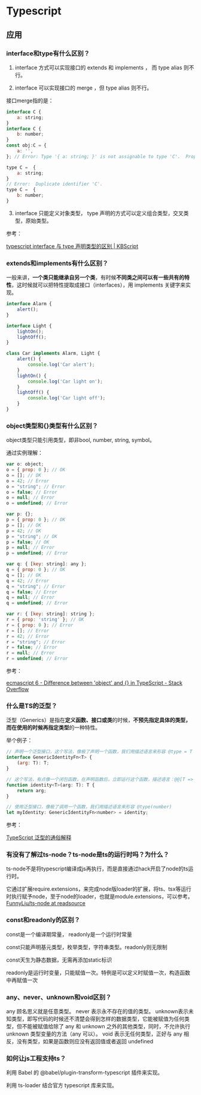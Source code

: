 # Typescript

## 应用

### interface和type有什么区别？

1. interface 方式可以实现接口的 extends 和 implements ， 而 type alias 则不行。

2. interface 可以实现接口的 merge ，但 type alias 则不行。

接口merge指的是：

``` js
interface C {
    a: string;
}
interface C {
    b: number;
}
const obj:C = {
    a: '',
}; // Error: Type '{ a: string; }' is not assignable to type 'C'.  Property 'b' is missing in type '{ a: string; }'.

type C =  {
    a: string;
}
// Error:  Duplicate identifier 'C'.
type C =  {
    b: number;
}
```

3. interface 只能定义对象类型， type 声明的方式可以定义组合类型，交叉类型，原始类型。

参考：

[typescript interface 与 type 声明类型的区别 | KBScript](http://kbscript.com/2017/01/27/different-from-interface-type/)

### extends和implements有什么区别？

一般来讲，**一个类只能继承自另一个类**，有时候**不同类之间可以有一些共有的特性**，这时候就可以把特性提取成接口（interfaces），用 implements 关键字来实现。

``` ts
interface Alarm {
    alert();
}

interface Light {
    lightOn();
    lightOff();
}

class Car implements Alarm, Light {
    alert() {
        console.log('Car alert');
    }
    lightOn() {
        console.log('Car light on');
    }
    lightOff() {
        console.log('Car light off');
    }
}
```


###  object类型和{}类型有什么区别？

object类型只能引用类型，即非bool, number, string, symbol。

通过实例理解：

```  js
var o: object;
o = { prop: 0 }; // OK
o = []; // OK
o = 42; // Error
o = "string"; // Error
o = false; // Error
o = null; // Error
o = undefined; // Error

var p: {};
p = { prop: 0 }; // OK
p = []; // OK
p = 42; // OK
p = "string"; // OK
p = false; // OK
p = null; // Error
p = undefined; // Error

var q: { [key: string]: any };
q = { prop: 0 }; // OK
q = []; // OK
q = 42; // Error
q = "string"; // Error
q = false; // Error
q = null; // Error
q = undefined; // Error

var r: { [key: string]: string };
r = { prop: 'string' }; // OK
r = { prop: 0 }; // Error
r = []; // Error
r = 42; // Error
r = "string"; // Error
r = false; // Error
r = null; // Error
r = undefined; // Error
```

参考：

[ecmascript 6 - Difference between 'object' and {} in TypeScript - Stack Overflow](https://stackoverflow.com/questions/49464634/difference-between-object-and-in-typescript)



### 什么是TS的泛型？


泛型（Generics）是指在**定义函数、接口或类**的时候，**不预先指定具体的类型，而在使用的时候再指定类型**的一种特性。

举个例子：

``` js
// 声明一个泛型接口，这个写法，像极了声明一个函数，我们用描述语言来形容 @type = T => (T): T
interface GenericIdentityFn<T> {
    (arg: T): T;
}

// 这个写法，有点像一个闭包函数，在声明函数后，立即运行这个函数，描述语言：@@[T => (T): T](any)
function identity<T>(arg: T): T {
    return arg;
}

// 使用泛型接口，像极了调用一个函数，我们用描述语言来形容 @type(number)
let myIdentity: GenericIdentityFn<number> = identity;
```


参考：

[TypeScript 泛型的通俗解释](https://juejin.cn/post/6844904015235383303)



### 有没有了解过ts-node？ts-node是ts的运行时吗？为什么？

ts-node不是将typescript编译成js再执行，而是直接通过hack开启了node的ts运行时。

它通过扩展require.extensions，来完成node版loader的扩展，将ts、tsx等运行时执行赋予node，至于node的loader，也就是module.extensions，可以参考。[FunnyLiu/ts-node at readsource](https://github.com/FunnyLiu/ts-node/tree/readsource)



### const和readonly的区别？

const是一个编译期常量， readonly是一个运行时常量

const只能声明基元类型，枚举类型，字符串类型。readonly则无限制

const天生为静态数据，无需再添加static标识

readonly是运行时变量，只能赋值一次。特例是可以定义时赋值一次，构造函数中再赋值一次

### any、never、unknown和void区别？

 ​​any​​ 顾名思义就是任意类型。 ​​never​​ 表示永不存在的值的类型。 ​​unknown​​ 表示未知类型，即写代码的时候还不清楚会得到怎样的数据类型，它能被赋值为任何类型，但不能被赋值给除了 any 和 unknown 之外的其他类型，同时，不允许执行 unknown 类型变量的方法（any 可以）。 ​​void​​ 表示无任何类型，正好与 any 相反，没有类型，如果是函数则应没有返回值或者返回 undefined




### 如何让js工程支持ts？


利用 Babel 的 @babel/plugin-transform-typescript 插件来实现。

利用 ts-loader 结合官方 typescript 库来实现。
